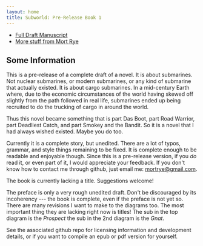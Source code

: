 ```yaml
---
layout: home
title: Subworld: Pre-Release Book 1
---
```


[//]: # (A test comment before main body text.)

* [Full Draft Manuscript](content/Subworldbook1.html)
* [More stuff from Mort Rye](https://mortrye.github.io/)

## Some Information
This is a pre-release of a complete draft of a novel. It is about
submarines. Not nuclear submarines, or modern submarines, or any kind
of submarine that actually existed. It is about cargo submarines.
In a mid-century Earth where, due to the economic circumstances of the
world having skewed off slightly from the path followed in real life,
submarines ended up being recruited to do the trucking of cargo in
around the world.

Thus this novel became something that is part Das Boot, part Road
Warrior, part Deadliest Catch, and part Smokey and the Bandit. So it
is a novel that I had always wished existed. Maybe you do too.

Currently it is a complete story, but unedited. There are a lot of
typos, grammar, and style things remaining to be fixed. It is complete
enough to be readable and enjoyable though. Since this is a pre-release
version, if you _do_ read it, or even part of it, I would appreciate your
feedback. If you don't know how to contact me through github, just email
me: mortrye@gmail.com.

The book is currently lacking a title. 
Suggestions welcome!

The preface is only a very rough unedited draft. Don't be discouraged
by its incoherency --- the book is complete, even if the preface is not
yet so. There are many revisions I want to make to the diagrams too.
The most important thing they are lacking right now is titles! The sub
in the top diagram is the _Prospect_ the sub in the 2nd diagram is the
_Gnat_.

See the associated github repo for licensing information and development
details, or if you want to compile an epub or pdf version for yourself.




